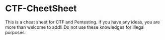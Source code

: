 # CTF-CheetSheet
This is a cheat sheet for CTF and Pentesting.
If you have any ideas, you are more than welcome to add!! 
Do not use these knowledges for illegal purposes.
